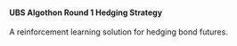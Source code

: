 #### UBS Algothon Round 1 Hedging Strategy

A reinforcement learning solution for hedging bond futures.